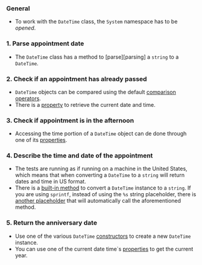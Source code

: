 ### General

- To work with the `DateTime` class, the `System` namespace has to be _opened_.

### 1. Parse appointment date

- The `DateTime` class has a method to [parse][parsing] a `string` to a `DateTime`.

### 2. Check if an appointment has already passed

- `DateTime` objects can be compared using the default [comparison operators][operators].
- There is a [property][properties] to retrieve the current date and time.

### 3. Check if appointment is in the afternoon

- Accessing the time portion of a `DateTime` object can de done through one of its [properties][properties].

### 4. Describe the time and date of the appointment

- The tests are running as if running on a machine in the United States, which means that when converting a `DateTime` to a `string` will return dates and time in US format.
- There is a [built-in method][to-string] to convert a `DateTime` instance to a `string`. If you are using `sprintf`, instead of using the `%s` string placeholder, there is [another placeholder][object-placeholder] that will automatically call the aforementioned method.

### 5. Return the anniversary date

- Use one of the various `DateTime` [constructors][constructors] to create a new `DateTime` instance.
- You can use one of the current date time`s [properties][properties] to get the current year.

[parse]: https://docs.microsoft.com/en-us/dotnet/api/system.datetime.parse?view=netcore-3.1#System_DateTime_Parse_System_String_
[operators]: https://docs.microsoft.com/en-us/dotnet/api/system.datetime?view=netcore-3.1#operators
[properties]: https://docs.microsoft.com/en-us/dotnet/api/system.datetime?view=netcore-3.1#properties
[to-string]: https://docs.microsoft.com/en-us/dotnet/api/system.datetime.tostring?view=netcore-3.1
[object-placeholder]: https://fsharpforfunandprofit.com/posts/printf/#formatting-for-dummies
[constructors]: https://docs.microsoft.com/en-us/dotnet/api/system.datetime?view=netcore-3.1#constructors
